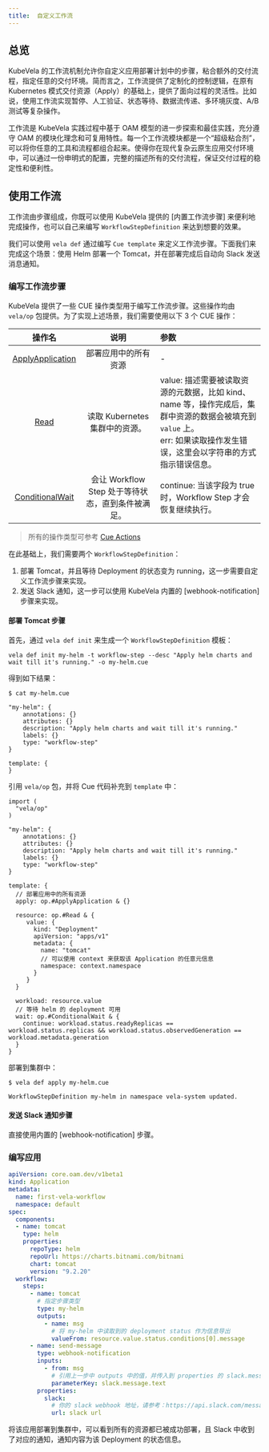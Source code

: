 ```yaml
---
title:  自定义工作流
---
```


## 总览

KubeVela 的工作流机制允许你自定义应用部署计划中的步骤，粘合额外的交付流程，指定任意的交付环境。简而言之，工作流提供了定制化的控制逻辑，在原有 Kubernetes 模式交付资源（Apply）的基础上，提供了面向过程的灵活性。比如说，使用工作流实现暂停、人工验证、状态等待、数据流传递、多环境灰度、A/B 测试等复杂操作。

工作流是 KubeVela 实践过程中基于 OAM 模型的进一步探索和最佳实践，充分遵守 OAM 的模块化理念和可复用特性。每一个工作流模块都是一个“超级粘合剂”，可以将你任意的工具和流程都组合起来。使得你在现代复杂云原生应用交付环境中，可以通过一份申明式的配置，完整的描述所有的交付流程，保证交付过程的稳定性和便利性。

## 使用工作流

工作流由步骤组成，你既可以使用 KubeVela 提供的 [内置工作流步骤] 来便利地完成操作，也可以自己来编写 `WorkflowStepDefinition` 来达到想要的效果。

我们可以使用 `vela def` 通过编写 `Cue template` 来定义工作流步骤。下面我们来完成这个场景：使用 Helm 部署一个 Tomcat，并在部署完成后自动向 Slack 发送消息通知。

### 编写工作流步骤

KubeVela 提供了一些 CUE 操作类型用于编写工作流步骤。这些操作均由 `vela/op` 包提供。为了实现上述场景，我们需要使用以下 3 个 CUE 操作：

| 操作名 | 说明 | 参数 |
| :---: | :--: | :-- |
| [ApplyApplication](./cue-actions#apply) | 部署应用中的所有资源 | - |
| [Read](./cue-actions#read) | 读取 Kubernetes 集群中的资源。 | value: 描述需要被读取资源的元数据，比如 kind、name 等，操作完成后，集群中资源的数据会被填充到 `value` 上。<br /> err: 如果读取操作发生错误，这里会以字符串的方式指示错误信息。 |
| [ConditionalWait](./cue-actions#conditionalwait) | 会让 Workflow Step 处于等待状态，直到条件被满足。 | continue: 当该字段为 true 时，Workflow Step 才会恢复继续执行。 |

> 所有的操作类型可参考 [Cue Actions](./cue-actions)

在此基础上，我们需要两个 `WorkflowStepDefinition`：

1. 部署 Tomcat，并且等待 Deployment 的状态变为 running，这一步需要自定义工作流步骤来实现。
2. 发送 Slack 通知，这一步可以使用 KubeVela 内置的 [webhook-notification] 步骤来实现。

#### 部署 Tomcat 步骤

首先，通过 `vela def init` 来生成一个 `WorkflowStepDefinition` 模板：

```shell
vela def init my-helm -t workflow-step --desc "Apply helm charts and wait till it's running." -o my-helm.cue
```

得到如下结果：
```shell
$ cat my-helm.cue

"my-helm": {
	annotations: {}
	attributes: {}
	description: "Apply helm charts and wait till it's running."
	labels: {}
	type: "workflow-step"
}

template: {
}
```

引用 `vela/op` 包，并将 Cue 代码补充到 `template` 中：

```
import (
  "vela/op"
)

"my-helm": {
	annotations: {}
	attributes: {}
	description: "Apply helm charts and wait till it's running."
	labels: {}
	type: "workflow-step"
}

template: {
  // 部署应用中的所有资源
  apply: op.#ApplyApplication & {}

  resource: op.#Read & {
     value: {
       kind: "Deployment"
       apiVersion: "apps/v1"
       metadata: {
         name: "tomcat"
         // 可以使用 context 来获取该 Application 的任意元信息
         namespace: context.namespace
       }
     }
  }

  workload: resource.value
  // 等待 helm 的 deployment 可用
  wait: op.#ConditionalWait & {
    continue: workload.status.readyReplicas == workload.status.replicas && workload.status.observedGeneration == workload.metadata.generation
  }
}
```

部署到集群中：

```shell
$ vela def apply my-helm.cue

WorkflowStepDefinition my-helm in namespace vela-system updated.
```

#### 发送 Slack 通知步骤

直接使用内置的 [webhook-notification] 步骤。

### 编写应用

```yaml
apiVersion: core.oam.dev/v1beta1
kind: Application
metadata:
  name: first-vela-workflow
  namespace: default
spec:
  components:
  - name: tomcat
    type: helm
    properties:
      repoType: helm
      repoUrl: https://charts.bitnami.com/bitnami
      chart: tomcat
      version: "9.2.20"
  workflow:
    steps:
      - name: tomcat
        # 指定步骤类型
        type: my-helm
        outputs:
          - name: msg
            # 将 my-helm 中读取到的 deployment status 作为信息导出
            valueFrom: resource.value.status.conditions[0].message
      - name: send-message
        type: webhook-notification
        inputs:
          - from: msg
            # 引用上一步中 outputs 中的值，并传入到 properties 的 slack.message.text 中作为输入
            parameterKey: slack.message.text 
        properties:
          slack:
            # 你的 slack webhook 地址，请参考：https://api.slack.com/messaging/webhooks
            url: slack url
```

将该应用部署到集群中，可以看到所有的资源都已被成功部署，且 Slack 中收到了对应的通知，通知内容为该 Deployment 的状态信息。